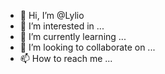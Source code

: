 - 👋 Hi, I’m @Lylio
- 👀 I’m interested in ...
- 🌱 I’m currently learning ...
- 💞️ I’m looking to collaborate on ...
- 📫 How to reach me ...

<!---
Lylio/Lylio is a ✨ special ✨ repository because its `README.md` (this file) appears on your GitHub profile.
You can click the Preview link to take a look at your changes.
--->
